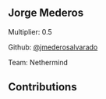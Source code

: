 
## Jorge Mederos
Multiplier: 0.5

Github: [@jmederosalvarado](https://github.com/jmederosalvarado)

Team: Nethermind

## Contributions
